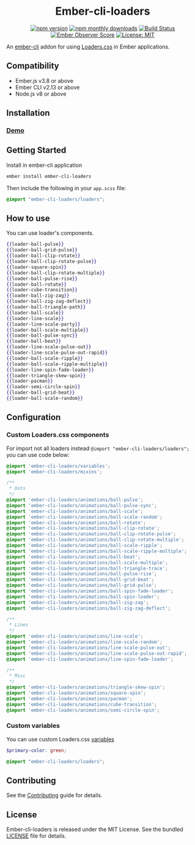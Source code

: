 <h1 align="center">Ember-cli-loaders</h1>

<p align="center">
  <a href="https://www.npmjs.com/package/ember-cli-loaders"><img src="https://img.shields.io/npm/v/ember-cli-loaders.svg?style=flat-square&colorB=44cc11" alt="npm version"></a>
  <a href="https://www.npmjs.com/package/ember-cli-loaders"><img src="https://img.shields.io/npm/dm/ember-cli-loaders.svg?style=flat-square" alt="npm monthly downloads"></a>  
  <a href="https://travis-ci.org/kaermorchen/ember-cli-loaders"><img src="https://img.shields.io/travis/kaermorchen/ember-cli-loaders.svg?style=flat-square" alt="Build Status"></a>
  <a href="https://emberobserver.com/addons/ember-cli-loaders"><img src="https://emberobserver.com/badges/ember-cli-loaders.svg" alt="Ember Observer Score"></a>
  <a href="https://opensource.org/licenses/MIT"><img src="https://img.shields.io/badge/License-MIT-blue.svg?style=flat-square" alt="License: MIT"></a>
</p>

An [ember-cli](http://www.ember-cli.com) addon for using [Loaders.css](https://connoratherton.com/loaders) in Ember applications.

Compatibility
------------------------------------------------------------------------------

* Ember.js v3.8 or above
* Ember CLI v2.13 or above
* Node.js v8 or above


Installation
------------------------------------------------------------------------------

### [Demo](https://kaermorchen.github.io/ember-cli-loaders/)

## Getting Started

Install in ember-cli application

```bash
ember install ember-cli-loaders
```

Then include the following in your `app.scss` file:

```scss
@import "ember-cli-loaders/loaders";
```

## How to use

You can use loader's components.

```mustache
{{loader-ball-pulse}}
{{loader-ball-grid-pulse}}
{{loader-ball-clip-rotate}}
{{loader-ball-clip-rotate-pulse}}
{{loader-square-spin}}
{{loader-ball-clip-rotate-multiple}}
{{loader-ball-pulse-rise}}
{{loader-ball-rotate}}
{{loader-cube-transition}}
{{loader-ball-zig-zag}}
{{loader-ball-zig-zag-deflect}}
{{loader-ball-triangle-path}}
{{loader-ball-scale}}
{{loader-line-scale}}
{{loader-line-scale-party}}
{{loader-ball-scale-multiple}}
{{loader-ball-pulse-sync}}
{{loader-ball-beat}}
{{loader-line-scale-pulse-out}}
{{loader-line-scale-pulse-out-rapid}}
{{loader-ball-scale-ripple}}
{{loader-ball-scale-ripple-multiple}}
{{loader-line-spin-fade-loader}}
{{loader-triangle-skew-spin}}
{{loader-pacman}}
{{loader-semi-circle-spin}}
{{loader-ball-grid-beat}}
{{loader-ball-scale-random}}
```

## Configuration

### Custom Loaders.css components

For import not all loaders instead `@import "ember-cli-loaders/loaders";` you can use code below:

```scss
@import 'ember-cli-loaders/variables';
@import 'ember-cli-loaders/mixins';

/**
 * Dots
 */
@import 'ember-cli-loaders/animations/ball-pulse';
@import 'ember-cli-loaders/animations/ball-pulse-sync';
@import 'ember-cli-loaders/animations/ball-scale';
@import 'ember-cli-loaders/animations/ball-scale-random';
@import 'ember-cli-loaders/animations/ball-rotate';
@import 'ember-cli-loaders/animations/ball-clip-rotate';
@import 'ember-cli-loaders/animations/ball-clip-rotate-pulse';
@import 'ember-cli-loaders/animations/ball-clip-rotate-multiple';
@import 'ember-cli-loaders/animations/ball-scale-ripple';
@import 'ember-cli-loaders/animations/ball-scale-ripple-multiple';
@import 'ember-cli-loaders/animations/ball-beat';
@import 'ember-cli-loaders/animations/ball-scale-multiple';
@import 'ember-cli-loaders/animations/ball-triangle-trace';
@import 'ember-cli-loaders/animations/ball-pulse-rise';
@import 'ember-cli-loaders/animations/ball-grid-beat';
@import 'ember-cli-loaders/animations/ball-grid-pulse';
@import 'ember-cli-loaders/animations/ball-spin-fade-loader';
@import 'ember-cli-loaders/animations/ball-spin-loader';
@import 'ember-cli-loaders/animations/ball-zig-zag';
@import 'ember-cli-loaders/animations/ball-zig-zag-deflect';

/**
 * Lines
 */
@import 'ember-cli-loaders/animations/line-scale';
@import 'ember-cli-loaders/animations/line-scale-random';
@import 'ember-cli-loaders/animations/line-scale-pulse-out';
@import 'ember-cli-loaders/animations/line-scale-pulse-out-rapid';
@import 'ember-cli-loaders/animations/line-spin-fade-loader';

/**
 * Misc
 */
@import 'ember-cli-loaders/animations/triangle-skew-spin';
@import 'ember-cli-loaders/animations/square-spin';
@import 'ember-cli-loaders/animations/pacman';
@import 'ember-cli-loaders/animations/cube-transition';
@import 'ember-cli-loaders/animations/semi-circle-spin';
```

### Custom variables

You can use custom Loaders.css [variables](https://github.com/ConnorAtherton/loaders.css/blob/master/src/_variables.scss)

```scss
$primary-color: green;

@import "ember-cli-loaders/loaders";
```

Contributing
------------------------------------------------------------------------------

See the [Contributing](CONTRIBUTING.md) guide for details.


License
------------------------------------------------------------------------------

Ember-cli-loaders is released under the MIT License. See the bundled [LICENSE](LICENSE.md) file for details.
